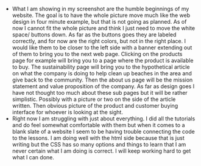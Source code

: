 - What I am showing in my screenshot are the humble beginnings of my website. The goal is to have the whole picture move much like the web design in four minute example, but that is not going as planned. As of now I cannot fit the whole picture and think I just need to move the white space/ buttons down. As far as the buttons goes they are labeled correctly, and for now are the right colors, but not in the right place. I would like them to be closer to the left side with a banner extending out of them to bring you to the next web page. Clicking on the products page for example will bring you to a page where the product is available to buy. The sustainability page will bring you to the hypothetical article on what the company is doing to help clean up beaches in the area and give back to the community. Then the about us page will be the mission statement and value proposition of the company. As far as design goes I have not thought too much about these sub pages but it will be rather simplistic. Possibly with a picture or two on the side of the article written. Then obvious picture of the product  and customer buying interface for whoever is looking at the sight. 
- Right now I am struggling with just about everything. I did all the tutorials and do feel somewhat comfortable with them but when it comes to a blank slate of a website I seem to be having trouble connecting the code to the lessons. I am doing well with the html side because that is just writing but the CSS has so many options and things to learn that I am never certain what I am doing is correct. I will keep working hard to get what I can done. 
